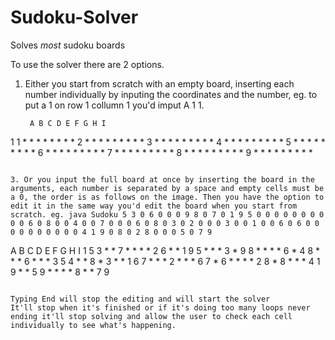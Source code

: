 # Sudoku-Solver
Solves *most* sudoku boards

To use the solver there are 2 options. 
1. Either you start from scratch with an empty board, inserting each number individually by inputing the coordinates and the number, eg. to put a 1 on row 1 collumn 1 you'd imput A 1 1.

   ```
    A B C D E F G H I
  1 1 * * * * * * * *
  2 * * * * * * * * *
  3 * * * * * * * * *
  4 * * * * * * * * *
  5 * * * * * * * * *
  6 * * * * * * * * *
  7 * * * * * * * * *
  8 * * * * * * * * *
  9 * * * * * * * * *

```

3. Or you input the full board at once by inserting the board in the arguments, each number is separated by a space and empty cells must be a 0, the order is as follows on the image. Then you have the option to edit it in the same way you'd edit the board when you start from scratch. eg. java Sudoku 5 3 0 6 0 0 0 9 8 0 7 0 1 9 5 0 0 0 0 0 0 0 0 0 0 6 0 8 0 0 4 0 0 7 0 0 0 6 0 8 0 3 0 2 0 0 0 3 0 0 1 0 0 6 0 6 0 0 0 0 0 0 0 0 0 0 4 1 9 0 8 0 2 8 0 0 0 5 0 7 9

```   

  A B C D E F G H I
1 5 3 * * 7 * * * *
2 6 * * 1 9 5 * * *
3 * 9 8 * * * * 6 *
4 8 * * * 6 * * * 3
5 4 * * 8 * 3 * * 1
6 7 * * * 2 * * * 6
7 * 6 * * * * 2 8 *
8 * * * 4 1 9 * * 5
9 * * * * 8 * * 7 9

```

Typing End will stop the editing and will start the solver
It'll stop when it's finished or if it's doing too many loops never ending it'll stop solving and allow the user to check each cell individually to see what's happening.
